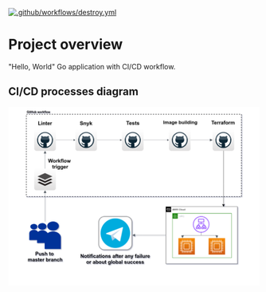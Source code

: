 [![.github/workflows/destroy.yml](https://github.com/oleg1995petrov/go-ci-cd/actions/workflows/cicd.yml/badge.svg)](https://github.com/oleg1995petrov/go-ci-cd/actions/workflows/cicd.yml)

# Project overview

"Hello, World" Go application with CI/CD workflow.

## CI/CD processes diagram

![cicd](cicd.png)
